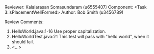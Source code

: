 Reviewer: Kalaiarasan Somasundaram (u6555407)
Component: <Task 3:isPlacementWellFormed>
Author: Bob Smith (u3456789)

Review Comments:

1. HelloWorld.java:1-16 Use proper capitalization.
2. HelloWorldTest.java:21 This test will pass with "hello world", when it should fail.
3. <...>
